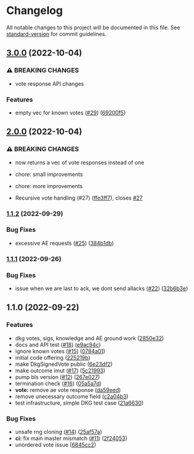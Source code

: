 # Changelog

All notable changes to this project will be documented in this file. See [standard-version](https://github.com/conventional-changelog/standard-version) for commit guidelines.

## [3.0.0](https://github.com/maidsafe/sn_sdkg/compare/v2.0.0...v3.0.0) (2022-10-04)


### ⚠ BREAKING CHANGES

* vote response API changes

### Features

* empty vec for known votes ([#29](https://github.com/maidsafe/sn_sdkg/issues/29)) ([69200f5](https://github.com/maidsafe/sn_sdkg/commit/69200f59440a0644e02d179bcdde3f63ac7ef4d5))

## [2.0.0](https://github.com/maidsafe/sn_sdkg/compare/v1.1.2...v2.0.0) (2022-10-04)


### ⚠ BREAKING CHANGES

* now returns a vec of vote responses instead of one

* chore: small improvements

* chore: more improvements

* Recursive vote handling (#27) ([ffe3ff7](https://github.com/maidsafe/sn_sdkg/commit/ffe3ff7a011a2dbe2eb3b2c6dd357e4b0e111e2c)), closes [#27](https://github.com/maidsafe/sn_sdkg/issues/27)

### [1.1.2](https://github.com/maidsafe/sn_sdkg/compare/v1.1.1...v1.1.2) (2022-09-29)


### Bug Fixes

* excessive AE requests ([#25](https://github.com/maidsafe/sn_sdkg/issues/25)) ([384b1db](https://github.com/maidsafe/sn_sdkg/commit/384b1dbb24ab972def016bc6a6b4abe365faf259))

### [1.1.1](https://github.com/maidsafe/sn_sdkg/compare/v1.1.0...v1.1.1) (2022-09-26)


### Bug Fixes

* issue when we are last to ack, we dont send allacks ([#22](https://github.com/maidsafe/sn_sdkg/issues/22)) ([32b6b3e](https://github.com/maidsafe/sn_sdkg/commit/32b6b3ee9b6a40c5e53a703861d61373dfd5b691))

## 1.1.0 (2022-09-22)


### Features

* dkg votes, sigs, knowledge and AE ground work ([2850e32](https://github.com/maidsafe/sn_sdkg/commit/2850e324fac8ebc8586697950b060d8e681f9389))
* docs and API test ([#18](https://github.com/maidsafe/sn_sdkg/issues/18)) ([e9ac94c](https://github.com/maidsafe/sn_sdkg/commit/e9ac94c36b08e6cbb65c15b187a9f3595bd06e41))
* ignore known votes ([#15](https://github.com/maidsafe/sn_sdkg/issues/15)) ([0784a01](https://github.com/maidsafe/sn_sdkg/commit/0784a01ca9df5a320a449219b3296c65286516dd))
* initial code offering ([225219b](https://github.com/maidsafe/sn_sdkg/commit/225219b1869231e42a60d512566102b0d31ee62a))
* make DkgSignedVote public ([6e23df2](https://github.com/maidsafe/sn_sdkg/commit/6e23df215e8108d1c98d97ca9de42f99578e216a))
* make outcome imut ([#17](https://github.com/maidsafe/sn_sdkg/issues/17)) ([5c21993](https://github.com/maidsafe/sn_sdkg/commit/5c2199353cfe0b3c0e88e206a409e505bd807310))
* pump bls version ([#12](https://github.com/maidsafe/sn_sdkg/issues/12)) ([267e027](https://github.com/maidsafe/sn_sdkg/commit/267e0273f941e5bc5f1c52e55543bb3c6f4c8b6a))
* termination check ([#16](https://github.com/maidsafe/sn_sdkg/issues/16)) ([05a5a7d](https://github.com/maidsafe/sn_sdkg/commit/05a5a7d6494df97a323956983582cf9ffdc8e297))
* **vote:** remove ae vote response ([da59eed](https://github.com/maidsafe/sn_sdkg/commit/da59eed52aeb1d6199e457085575d680eb8bec4b))
* remove unecessary outcome field ([c2a04b3](https://github.com/maidsafe/sn_sdkg/commit/c2a04b34b0e3b4577456eaf9ac9eafa05bcc3547))
* test infrastructure, simple DKG test case ([21a6630](https://github.com/maidsafe/sn_sdkg/commit/21a6630f13a04842e7cfc1a66dfcf37d9823784b))


### Bug Fixes

* unsafe rng cloning ([#14](https://github.com/maidsafe/sn_sdkg/issues/14)) ([25af57a](https://github.com/maidsafe/sn_sdkg/commit/25af57ae77ccdb6da48ba26e983cb570aaf6e5e1))
* **ci:** fix main master mismatch ([#11](https://github.com/maidsafe/sn_sdkg/issues/11)) ([2f24053](https://github.com/maidsafe/sn_sdkg/commit/2f2405328d666770cedc410124b3ce389735d13a))
* unordered vote issue ([6845cc2](https://github.com/maidsafe/sn_sdkg/commit/6845cc292b8260b22589893cfde60655d4c54b2e))
